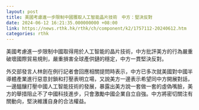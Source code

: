 ```yaml
---
layout: post
title: 美國考慮進一步限制中國獲取人工智能晶片技術　中方：堅決反對
date: 2024-06-12 16:21:35.000000000 +08:00
link: https://news.rthk.hk/rthk/ch/component/k2/1757112-20240612.htm
categories: rthk
---
```


美國考慮進一步限制中國取得用於人工智能的晶片技術，中方批評美方的行為嚴重破壞國際貿易規則，嚴重損害全球產供鏈的穩定，中方一貫堅決反對。

外交部發言人林劍在例行記者會回應相關提問時表示，中方已多次就美國對中國半導體產業進行惡意封鎖和打壓表明立場，又說美方一邊表示希望同中方開展對話，一邊醞釀打壓中國人工智能技術的發展，暴露出美方說一套做一套的虛偽嘴臉，美方的舉措阻止不了中國科技進步，只會激勵中國企業自立自強。中方將密切關注有關動向，堅決維護自身的合法權益。

